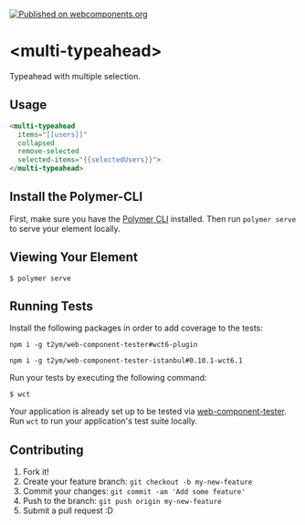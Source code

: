 [![Published on webcomponents.org](https://img.shields.io/badge/webcomponents.org-published-blue.svg)](https://www.webcomponents.org/jlsanchezsanz/multi-typeahead)

# \<multi-typeahead\>
Typeahead with multiple selection.

## Usage

  ```html
  <multi-typeahead
    items="[[users]]"
    collapsed
    remove-selected
    selected-items="{{selectedUsers}}">
  </multi-typeahead>
  ```

## Install the Polymer-CLI

First, make sure you have the [Polymer CLI](https://www.npmjs.com/package/polymer-cli) installed. Then run `polymer serve` to serve your element locally.

## Viewing Your Element

```
$ polymer serve
```

## Running Tests

Install the following packages in order to add coverage to the tests:

```
npm i -g t2ym/web-component-tester#wct6-plugin
```
```
npm i -g t2ym/web-component-tester-istanbul#0.10.1-wct6.1
```

Run your tests by executing the following command:

```
$ wct
```

Your application is already set up to be tested via [web-component-tester](https://github.com/Polymer/web-component-tester). Run `wct` to run your application's test suite locally.

## Contributing
1. Fork it!
2. Create your feature branch: `git checkout -b my-new-feature`
3. Commit your changes: `git commit -am 'Add some feature'`
4. Push to the branch: `git push origin my-new-feature`
5. Submit a pull request :D